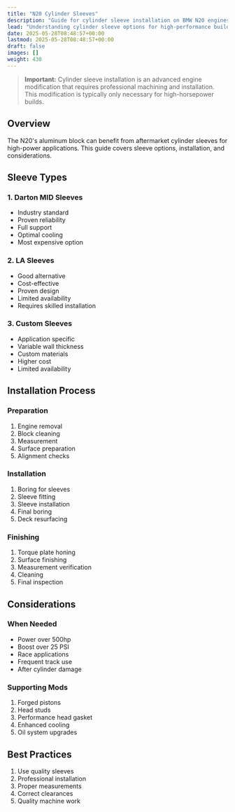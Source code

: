 ```yaml
---
title: "N20 Cylinder Sleeves"
description: "Guide for cylinder sleeve installation on BMW N20 engines"
lead: "Understanding cylinder sleeve options for high-performance builds"
date: 2025-05-28T08:48:57+00:00
lastmod: 2025-05-28T08:48:57+00:00
draft: false
images: []
weight: 430
---
```


> **Important:** Cylinder sleeve installation is an advanced engine modification that requires professional machining and installation. This modification is typically only necessary for high-horsepower builds.

## Overview

The N20's aluminum block can benefit from aftermarket cylinder sleeves for high-power applications. This guide covers sleeve options, installation, and considerations.

## Sleeve Types

### 1. Darton MID Sleeves
- Industry standard
- Proven reliability
- Full support
- Optimal cooling
- Most expensive option

### 2. LA Sleeves
- Good alternative
- Cost-effective
- Proven design
- Limited availability
- Requires skilled installation

### 3. Custom Sleeves
- Application specific
- Variable wall thickness
- Custom materials
- Higher cost
- Limited availability

## Installation Process

### Preparation
1. Engine removal
2. Block cleaning
3. Measurement
4. Surface preparation
5. Alignment checks

### Installation
1. Boring for sleeves
2. Sleeve fitting
3. Sleeve installation
4. Final boring
5. Deck resurfacing

### Finishing
1. Torque plate honing
2. Surface finishing
3. Measurement verification
4. Cleaning
5. Final inspection

## Considerations

### When Needed
- Power over 500hp
- Boost over 25 PSI
- Race applications
- Frequent track use
- After cylinder damage

### Supporting Mods
1. Forged pistons
2. Head studs
3. Performance head gasket
4. Enhanced cooling
5. Oil system upgrades

## Best Practices

1. Use quality sleeves
2. Professional installation
3. Proper measurements
4. Correct clearances
5. Quality machine work 